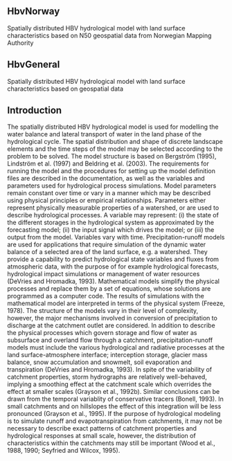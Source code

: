 ## HbvNorway
Spatially distributed HBV hydrological model with land surface characteristics based on N50 geospatial data from Norwegian Mapping Authority

## HbvGeneral
Spatially distributed HBV hydrological model with land surface characteristics based on geospatial data

## Introduction

The spatially distributed HBV hydrological model is used for modelling the water balance and lateral transport of water in the land phase of the hydrological cycle. The spatial distribution and shape of discrete landscape elements and the time steps of the model may be selected according to the problem to be solved. The model structure is based on Bergström (1995), Lindström et al. (1997) and Beldring et al. (2003). The requirements for running the model and the procedures for setting up the model definition files are described in the documentation, as well as the variables and parameters used for hydrological process simulations. Model parameters remain constant over time or vary in a manner which may be described using physical principles or empirical relationships. Parameters either represent physically measurable properties of a watershed, or are used to describe hydrological processes. A variable may represent: (i) the state of the different storages in the hydrological system as approximated by the forecasting model; (ii) the input signal which drives the model; or (iii) the output from the model. Variables vary with time. 
Precipitation-runoff models are used for applications that require simulation of the dynamic water balance of a selected area of the land surface, e.g. a watershed. They provide a capability to predict hydrological state variables and fluxes from atmospheric data, with the purpose of for example hydrological forecasts, hydrological impact simulations or management of water resources (DeVries and Hromadka, 1993). Mathematical models simplify the physical processes and replace them by a set of equations, whose solutions are programmed as a computer code. The results of simulations with the mathematical model are interpreted in terms of the physical system (Freeze, 1978). The structure of the models vary in their level of complexity, however, the major mechanisms involved in conversion of precipitation to discharge at the catchment outlet are considered. In addition to describe the physical processes which govern storage and flow of water as subsurface and overland flow through a catchment, precipitation-runoff models must include the various hydrological and radiative processes at the land surface-atmosphere interface; interception storage, glacier mass balance, snow accumulation and snowmelt, soil evaporation and transpiration (DeVries and Hromadka, 1993). 
In spite of the variability of catchment properties, storm hydrographs are relatively well-behaved, implying a smoothing effect at the catchment scale which overrides the effect at smaller scales (Grayson et al., 1992b). Similar conclusions can be drawn from the temporal variablity of conservative tracers (Bonell, 1993). In small catchments and on hillslopes the effect of this integration will be less pronounced (Grayson et al., 1995). If the purpose of hydrological modeling is to simulate runoff and evapotranspiration from catchments, it may not be necessary to describe exact patterns of catchment properties and hydrological responses at small scale, however, the distribution of characteristics within the catchments may still be important (Wood et al., 1988, 1990; Seyfried and Wilcox, 1995). 


